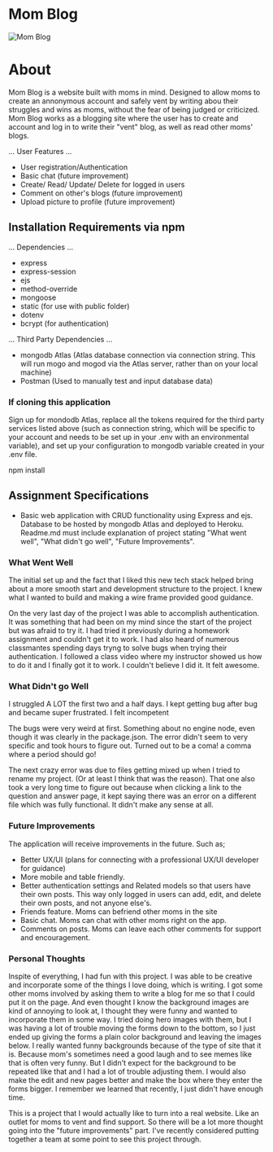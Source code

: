 # Mom Blog
![Mom Blog](https://i.imgur.com/RZZwuMb.png)


# About 
Mom Blog is a website built with moms in mind. Designed to allow moms to create an annonymous account and safely vent by writing abou their struggles and wins as moms, without the fear of being judged or criticized. 
Mom Blog works as a blogging site where the user has to create and account and log in to write their "vent" blog, as well as read other moms' blogs. 

... User Features ... 
 + User registration/Authentication 
 + Basic chat (future improvement)
 + Create/ Read/ Update/ Delete for logged in users
 + Comment on other's blogs (future improvement)
 + Upload picture to profile (future improvement)

## Installation Requirements via npm
... Dependencies ... 
+ express 
+ express-session
+ ejs 
+ method-override 
+ mongoose 
+ static (for use with public folder)
+ dotenv
+ bcrypt (for authentication)

... Third Party Dependencies ... 
+ mongodb Atlas (Atlas database connection via connection string. This will run mogo and mogod via the Atlas server, rather than on your local machine) 
+ Postman (Used to manually test and input database data)

### If cloning this application 
Sign up for mondodb Atlas, replace all the tokens required for the third party services listed above (such as connection string, which will be specific to your account and needs to be set up in your .env with an environmental variable), and set up your configuration to mongodb variable created in your .env file. 

npm install 


## Assignment Specifications 
+ Basic web application with CRUD functionality using Express and ejs. Database to be hosted by mongodb Atlas and deployed to Heroku. Readme.md must include explanation of project stating "What went well", "What didn't go well", "Future Improvements". 


### What Went Well 

The initial set up and the fact that I liked this new tech stack helped bring about a more smooth start and development structure to the project. I knew what I wanted to build and making a wire frame provided good guidance. 

On the very last day of the project I was able to accomplish authentication. It was something that had been on my mind since the start of the project but was afraid to try it. I had tried it previously during a homework assignment and couldn't get it to work. I had also heard of numerous classmantes spending days tryng to solve bugs when trying their authentication. I followed a class video where my instructor showed us how to do it and I finally got it to work. I couldn't believe I did it. It felt awesome.

### What Didn't go Well 

I struggled A LOT the first two and a half days. I kept getting bug after bug and became super frustrated. I felt incompetent

The bugs were very weird at first. Something about no engine node, even though it was clearly in the package.json. The error didn't seem to very specific and took hours to figure out. Turned out to be a coma! a comma where a period should go!

The next crazy error was due to files getting mixed up when I tried to rename my project. (Or at least I think that was the reason). That one also took a very long time to figure out because when clicking a link to the question and answer page, it kept saying there was an error on a different file which was fully functional. It didn't make any sense at all.


### Future Improvements

The application will receive improvements in the future. Such as; 
+ Better UX/UI (plans for connecting with a professional UX/UI developer for guidance) 
+ More mobile and table friendly. 
+ Better authentication settings and Related models so that users have their own posts. This way only logged in users can add, edit, and delete their own posts, and not anyone else's. 
+ Friends feature. Moms can befriend other moms in the site
+ Basic chat. Moms can chat with other moms right on the app. 
+ Comments on posts. Moms can leave each other comments for support and encouragement. 

### Personal Thoughts 

Inspite of everything, I had fun with this project. I was able to be creative and incorporate some of the things I love doing, which is writing. I got some other moms involved by asking them to write a blog for me so that I could put it on the page. And even thought I know the background images are kind of annoying to look at, I thought they were funny and wanted to incorporate them in some way. I tried doing hero images with them, but I was having a lot of trouble moving the forms down to the bottom, so I just ended up giving the forms a plain color background and leaving the images below. I really wanted funny backgrounds because of the type of site that it is. Because mom's sometimes need a good laugh and to see memes like that is often very funny. But I didn't expect for the background to be repeated like that and I had a lot of trouble adjusting them. I would also make the edit and new pages better and make the box where they enter the forms bigger. I remember we learned that recently, I just didn't have enough time.

This is a project that I would actually like to turn into a real website. Like an outlet for moms to vent and find support. So there will be a lot more thought going into the "future improvements" part. I've recently considered putting together a team at some point to see this project through.
